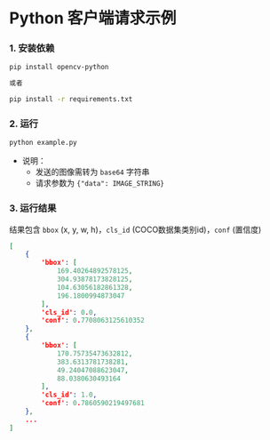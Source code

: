 # Python 客户端请求示例
### 1. 安装依赖
```bash
pip install opencv-python

或者

pip install -r requirements.txt
```

### 2. 运行
```bash
python example.py
```
- 说明：
    - 发送的图像需转为 `base64` 字符串
    - 请求参数为 `{"data": IMAGE_STRING}`

### 3. 运行结果
结果包含 `bbox` (x, y, w, h)，`cls_id` (COCO数据集类别id)，`conf` (置信度)  
```json
[
    {
        'bbox': [
            169.40264892578125,
            304.93878173828125,
            104.63056182861328,
            196.1800994873047
        ],
        'cls_id': 0.0,
        'conf': 0.7708063125610352
    },
    {
        'bbox': [
            170.75735473632812,
            383.6313781738281,
            49.24047088623047,
            88.0380630493164
        ],
        'cls_id': 1.0,
        'conf': 0.7860590219497681
    },
    ...
]
```